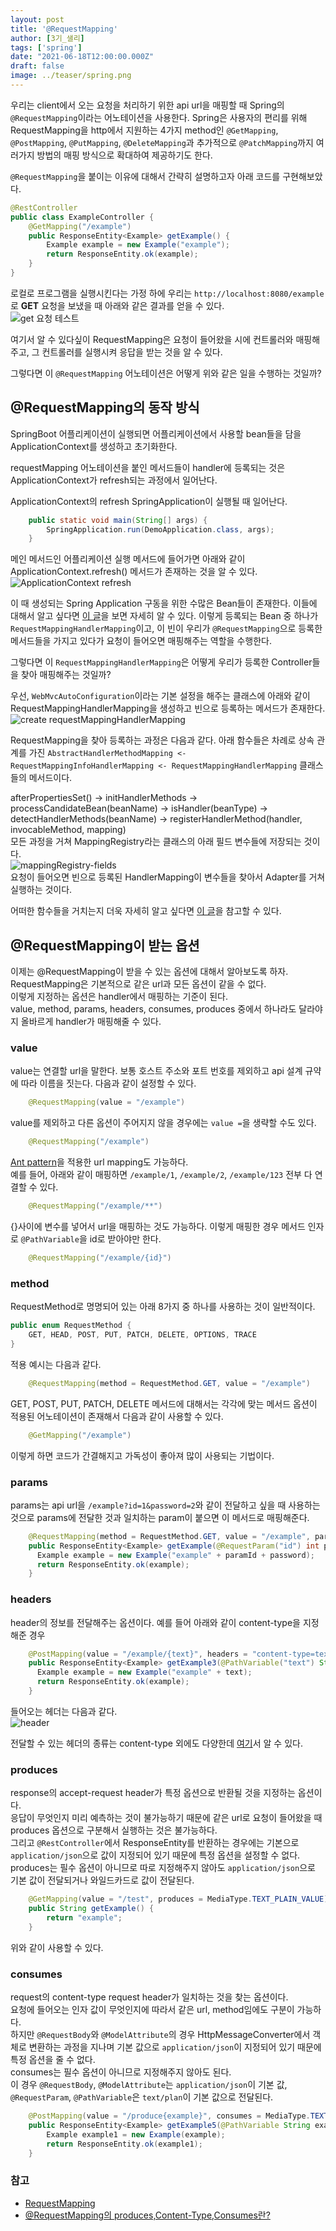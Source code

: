 ```yaml
---
layout: post  
title: '@RequestMapping'
author: [3기_샐리]
tags: ['spring']
date: "2021-06-18T12:00:00.000Z"
draft: false
image: ../teaser/spring.png
---
```


우리는 client에서 오는 요청을 처리하기 위한 api url을 매핑할 때 Spring의 `@RequestMapping`이라는 어노테이션을 사용한다. Spring은 사용자의 편리를 위해 RequestMapping을 http에서 지원하는 4가지 method인 `@GetMapping`, `@PostMapping`, `@PutMapping`, `@DeleteMapping`과 추가적으로 `@PatchMapping`까지 여러가지 방법의 매핑 방식으로 확대하여 제공하기도 한다.

`@RequestMapping`을 붙이는 이유에 대해서 간략히 설명하고자 아래 코드를 구현해보았다.  
```java
@RestController
public class ExampleController {
    @GetMapping("/example")
    public ResponseEntity<Example> getExample() {
        Example example = new Example("example");
        return ResponseEntity.ok(example);
    }
}
```  

로컬로 프로그램을 실행시킨다는 가정 하에 우리는 `http://localhost:8080/example` 로 **GET** 요청을 보냈을 때 아래와 같은 결과를 얻을 수 있다.  
![get 요청 테스트](https://user-images.githubusercontent.com/43775108/123607948-4ce8e900-d839-11eb-87d2-f748fe6fcb86.png)  

여기서 알 수 있다싶이 RequestMapping은 요청이 들어왔을 시에 컨트롤러와 매핑해주고, 그 컨트롤러를 실행시켜 응답을 받는 것을 알 수 있다.  

그렇다면 이 `@RequestMapping` 어노테이션은 어떻게 위와 같은 일을 수행하는 것일까?

## @RequestMapping의 동작 방식  
SpringBoot 어플리케이션이 실행되면 어플리케이션에서 사용할 bean들을 담을 ApplicationContext를 생성하고 초기화한다.  

requestMapping 어노테이션을 붙인 메서드들이 handler에 등록되는 것은 ApplicationContext가 refresh되는 과정에서 일어난다.  

ApplicationContext의 refresh SpringApplication이 실행될 때 일어난다.  
```java
    public static void main(String[] args) {
        SpringApplication.run(DemoApplication.class, args);
    }
```  
메인 메서드인 어플리케이션 실행 메서드에 들어가면 아래와 같이 ApplicationContext.refresh() 메서드가 존재하는 것을 알 수 있다.
![ApplicationContext refresh](https://user-images.githubusercontent.com/43775108/123607480-e6fc6180-d838-11eb-8862-d3e17b7e0271.png)

이 때 생성되는 Spring Application 구동을 위한 수많은 Bean들이 존재한다. 이들에 대해서 알고 싶다면 [이 글](https://pplenty.tistory.com/6)을 보면 자세히 알 수 있다. 이렇게 등록되는 Bean 중 하나가 `RequestMappingHandlerMapping`이고, 이 빈이 우리가 `@RequestMapping`으로 등록한 메서드들을 가지고 있다가 요청이 들어오면 매핑해주는 역할을 수행한다.  

그렇다면 이 `RequestMappingHandlerMapping`은 어떻게 우리가 등록한 Controller들을 찾아 매핑해주는 것일까? 

우선, `WebMvcAutoConfiguration`이라는 기본 설정을 해주는 클래스에 아래와 같이 RequestMappingHandlerMapping을 생성하고 빈으로 등록하는 메서드가 존재한다.  
![create requestMappingHandlerMapping](https://user-images.githubusercontent.com/43775108/123607585-ff6c7c00-d838-11eb-947a-49ff672e8163.png)  

RequestMapping을 찾아 등록하는 과정은 다음과 같다. 아래 함수들은 차례로 상속 관계를 가진 `AbstractHandlerMethodMapping <- RequestMappingInfoHandlerMapping <- RequestMappingHandlerMapping` 클래스들의 메서드이다.  

afterPropertiesSet() -> initHandlerMethods -> processCandidateBean(beanName) -> isHandler(beanType) -> detectHandlerMethods(beanName) -> registerHandlerMethod(handler, invocableMethod, mapping)  
모든 과정을 거쳐 MappingRegistry라는 클래스의 아래 필드 변수들에 저장되는 것이다.    
![mappingRegistry-fields](https://user-images.githubusercontent.com/43775108/123607734-1c08b400-d839-11eb-8b40-da290f0a8ad3.png)  
요청이 들어오면 빈으로 등록된 HandlerMapping이 변수들을 찾아서 Adapter를 거쳐 실행하는 것이다.    

어떠한 함수들을 거치는지 더욱 자세히 알고 싶다면 [이 글](https://pplenty.tistory.com/7)을 참고할 수 있다.  

## @RequestMapping이 받는 옵션
이제는 @RequestMapping이 받을 수 있는 옵션에 대해서 알아보도록 하자.  
RequestMapping은 기본적으로 같은 url과 모든 옵션이 같을 수 없다.  
이렇게 지정하는 옵션은 handler에서 매핑하는 기준이 된다.  
value, method, params, headers, consumes, produces 중에서 하나라도 달라야지 올바르게 handler가 매핑해줄 수 있다.  

### value  
value는 연결할 url을 말한다. 보통 호스트 주소와 포트 번호를 제외하고 api 설계 규약에 따라 이름을 짓는다.
다음과 같이 설정할 수 있다. 
```java
    @RequestMapping(value = "/example")
```
value를 제외하고 다른 옵션이 주어지지 않을 경우에는 `value =`을 생략할 수도 있다.  
```java
    @RequestMapping("/example")
```
[Ant pattern](https://docs.spring.io/spring-framework/docs/current/javadoc-api/org/springframework/util/AntPathMatcher.html)을 적용한 url mapping도 가능하다.  
예를 들어, 아래와 같이 매핑하면 `/example/1`, `/example/2`, `/example/123` 전부 다 연결할 수 있다.
```java
    @RequestMapping("/example/**")
```  
{}사이에 변수를 넣어서 url을 매핑하는 것도 가능하다. 이렇게 매핑한 경우 메서드 인자로 `@PathVariable`을 id로 받아야만 한다.     
```java
    @RequestMapping("/example/{id}")
```  

### method
RequestMethod로 명명되어 있는 아래 8가지 중 하나를 사용하는 것이 일반적이다.    
```java
public enum RequestMethod {
	GET, HEAD, POST, PUT, PATCH, DELETE, OPTIONS, TRACE
}
```  
적용 예시는 다음과 같다. 
```java
    @RequestMapping(method = RequestMethod.GET, value = "/example")
```
GET, POST, PUT, PATCH, DELETE 메서드에 대해서는 각각에 맞는 메서드 옵션이 적용된 어노테이션이 존재해서 다음과 같이 사용할 수 있다.
```java
    @GetMapping("/example")
```  
이렇게 하면 코드가 간결해지고 가독성이 좋아져 많이 사용되는 기법이다.  

### params
params는 api url을 `/example?id=1&password=2`와 같이 전달하고 싶을 때 사용하는 것으로 params에 전달한 것과 일치하는 param이 붙으면 이 메서드로 매핑해준다.
```java
    @RequestMapping(method = RequestMethod.GET, value = "/example", params = {"id", "password"})
    public ResponseEntity<Example> getExample(@RequestParam("id") int paramId, @RequestParam("password") String password) {
      Example example = new Example("example" + paramId + password);
      return ResponseEntity.ok(example);
    }
```  

### headers
header의 정보를 전달해주는 옵션이다. 예를 들어 아래와 같이 content-type을 지정해준 경우  
```java
    @PostMapping(value = "/example/{text}", headers = "content-type=text/plain")
    public ResponseEntity<Example> getExample3(@PathVariable("text") String text) {
      Example example = new Example("example" + text);
      return ResponseEntity.ok(example);
    }
```
들어오는 헤더는 다음과 같다.  
![header](https://user-images.githubusercontent.com/43775108/123607821-2fb41a80-d839-11eb-822d-0176b79e9b2b.png)

전달할 수 있는 헤더의 종류는 content-type 외에도 다양한데 [여기](https://developer.mozilla.org/ko/docs/Web/HTTP/Headers)서 알 수 있다.

### produces
response의 accept-request header가 특정 옵션으로 반환될 것을 지정하는 옵션이다.  
응답이 무엇인지 미리 예측하는 것이 불가능하기 때문에 같은 url로 요청이 들어왔을 때 produces 옵션으로 구분해서 실행하는 것은 불가능하다.  
그리고 `@RestController`에서 ResponseEntity를 반환하는 경우에는 기본으로 `application/json`으로 값이 지정되어 있기 때문에 특정 옵션을 설정할 수 없다.   
produces는 필수 옵션이 아니므로 따로 지정해주지 않아도 `application/json`으로 기본 값이 전달되거나 와일드카드로 값이 전달된다.  
```java
    @GetMapping(value = "/test", produces = MediaType.TEXT_PLAIN_VALUE)
    public String getExample() {
        return "example";
    }
``` 
위와 같이 사용할 수 있다.  

### consumes
request의 content-type request header가 일치하는 것을 찾는 옵션이다.  
요청에 들어오는 인자 값이 무엇인지에 따라서 같은 url, method임에도 구분이 가능하다.  
하지만 `@RequestBody`와 `@ModelAttribute`의 경우 HttpMessageConverter에서 객체로 변환하는 과정을 지나며 기본 값으로 `application/json`이 지정되어 있기 때문에 특정 옵션을 줄 수 없다.  
consumes는 필수 옵션이 아니므로 지정해주지 않아도 된다.  
이 경우 `@RequestBody`, `@ModelAttribute`는 `application/json`이 기본 값, `@RequestParam`, `@PathVariable`은 `text/plan`이 기본 값으로 전달된다.    
```java
    @PostMapping(value = "/produce{example}", consumes = MediaType.TEXT_PLAIN_VALUE)
    public ResponseEntity<Example> getExample5(@PathVariable String example) {
        Example example1 = new Example(example);
        return ResponseEntity.ok(example1);
    }
``` 

### 참고
- [RequestMapping](https://www.baeldung.com/spring-requestmapping)  
- [@RequestMapping의 produces,Content-Type,Consumes란?](https://2ham-s.tistory.com/292)  
